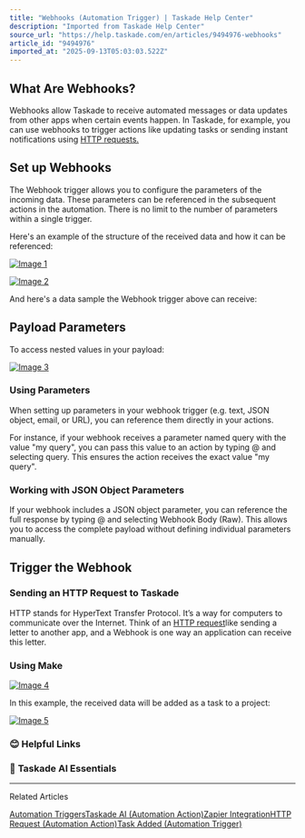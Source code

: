 ```yaml
---
title: "Webhooks (Automation Trigger) | Taskade Help Center"
description: "Imported from Taskade Help Center"
source_url: "https://help.taskade.com/en/articles/9494976-webhooks"
article_id: "9494976"
imported_at: "2025-09-13T05:03:03.522Z"
---
```


**What Are Webhooks?**
----------------------

Webhooks allow Taskade to receive automated messages or data updates from other apps when certain events happen. In Taskade, for example, you can use webhooks to trigger actions like updating tasks or sending instant notifications using [HTTP requests.](https://help.taskade.com/en/articles/9421110-http-request)

**Set up Webhooks**
-------------------

The Webhook trigger allows you to configure the parameters of the incoming data. These parameters can be referenced in the subsequent actions in the automation. There is no limit to the number of parameters within a single trigger.

Here's an example of the structure of the received data and how it can be referenced:

[![Image 1](../../.gitbook/assets/imported/webhooks-1.png)](https://downloads.intercomcdn.com/i/o/plyqw4hf/1241260878/4dad82e7267dd01727a991945343/CleanShot+2024-11-06+at+11_05_09+2%402x.png?expires=1757741400&signature=250a54ebbe1a84f24a87b721ca5fa60131f846df864a2bea774fc7868b6b3952&req=dSIjF8t4nYlYUfMW1HO4zaaTBEKjqZd7FCpcF7ExZARe5xCA5UPqYPbo9YqB%0Ae28IULR%2F0Nll8yjjbEc%3D%0A)

[![Image 2](../../.gitbook/assets/imported/webhooks-2.jpg)](https://downloads.intercomcdn.com/i/o/1104168796/05d5bb7d024f3d341be9e508/webhooks-2.jpg?expires=1757741400&signature=b502ab8d687b2a59f4126e8ca9c35bb7edb8b47fa0a42ed8088a8b9780807b04&req=dSEnEsh4lYZWX%2FMW1HO4zWBV37zL9MhWv73s6%2Fs1zE%2BihktdEQ1u9J1Tj2pR%0ASdqarqfe1vtQzxSo3ZA%3D%0A)

And here's a data sample the Webhook trigger above can receive:

Payload Parameters
------------------

To access nested values in your payload:

[![Image 3](../../.gitbook/assets/imported/webhooks-3.jpg)](https://downloads.intercomcdn.com/i/o/plyqw4hf/1247387949/b0e418464b6b76899fffe61a03e9/webhook-payload.jpg?expires=1757741400&signature=81aec443120fddb42ac3e1067aae5d477d93dcfc274a790d0ee048f51e48bf51&req=dSIjEcp2mohbUPMW1HO4zfpvjxee9hpN%2FfOwhgzoK1YXHacunQsaLZhLNuQt%0A4elPiTtbbvR%2BD3U4Fak%3D%0A)
### Using Parameters

When setting up parameters in your webhook trigger (e.g. text, JSON object, email, or URL), you can reference them directly in your actions.

For instance, if your webhook receives a parameter named query with the value "my query", you can pass this value to an action by typing @ and selecting query. This ensures the action receives the exact value "my query".
### **Working with JSON Object Parameters**

If your webhook includes a JSON object parameter, you can reference the full response by typing @ and selecting Webhook Body (Raw). This allows you to access the complete payload without defining individual parameters manually.

**Trigger the Webhook**
-----------------------
### **Sending an HTTP Request to Taskade**

HTTP stands for HyperText Transfer Protocol. It’s a way for computers to communicate over the Internet. Think of an [HTTP request](https://help.taskade.com/en/articles/9421110-http-request)like sending a letter to another app, and a Webhook is one way an application can receive this letter.
### **Using Make**

[![Image 4](../../.gitbook/assets/imported/webhooks-4.jpg)](https://downloads.intercomcdn.com/i/o/1104169019/0bdb3356c6713c4eac4294f9/webhooks-3.jpg?expires=1757741400&signature=5057057864776b87fbb86958ee369d1e20fe06ae2534a3b8ca0afc2e8246a6f5&req=dSEnEsh4lIFeUPMW1HO4zTqks5ZaoS5V%2Bp%2F1NCPsjWcHPLTZGT1y5wdbQ0oZ%0A0KsQ1sVE5YSxRTrhIRU%3D%0A)

In this example, the received data will be added as a task to a project:

[![Image 5](../../.gitbook/assets/imported/webhooks-5.jpg)](https://downloads.intercomcdn.com/i/o/1104169063/1ab069a491efe1bf9ef19563/webhooks-4.jpg?expires=1757741400&signature=c4d068b95ce5a410e19d0ebe577e8ce5ea31f732db2ee506ba2e39608ae90617&req=dSEnEsh4lIFZWvMW1HO4zdFubKpfY1LbWZP%2Bi7wwOv8LRhTXXLR9qcFFu81k%0AMxzN7MGQcthEYKmzL6g%3D%0A)
### **😊 Helpful Links**
### 🤖 **Taskade AI Essentials**

* * *

Related Articles

[Automation Triggers](https://help.taskade.com/en/articles/8958469-automation-triggers)[Taskade AI (Automation Action)](https://help.taskade.com/en/articles/8958472-taskade-ai-automation-action)[Zapier Integration](https://help.taskade.com/en/articles/8958540-zapier-integration)[HTTP Request (Automation Action)](https://help.taskade.com/en/articles/9421110-http-request-automation-action)[Task Added (Automation Trigger)](https://help.taskade.com/en/articles/10475712-task-added-automation-trigger)